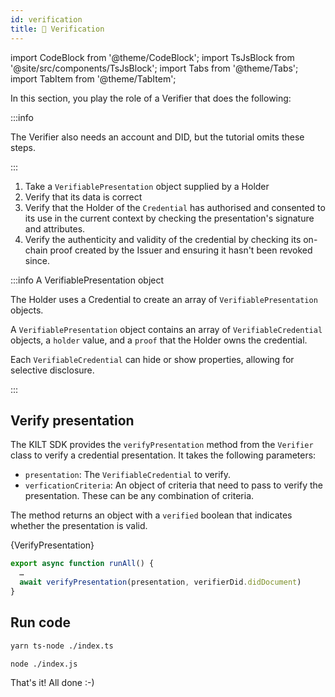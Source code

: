 ```yaml
---
id: verification
title: 🤝 Verification
---
```


import CodeBlock from '@theme/CodeBlock';
import TsJsBlock from '@site/src/components/TsJsBlock';
import Tabs from '@theme/Tabs';
import TabItem from '@theme/TabItem';

<!-- Verficiation criteria, expect it  to be tied to Verifier DID, tied to the verficationCriteria, based on four options -->

In this section, you play the role of a <span className="label-role verifier">Verifier</span> that does the following:

:::info

The Verifier also needs an account and DID, but the tutorial omits these steps.

:::

1. Take a `VerifiablePresentation` object supplied by a <span className="label-role holder">Holder</span>
2. Verify that its data is correct
3. Verify that the <span className="label-role holder">Holder</span> of the `Credential` has authorised and consented to its use in the current context by checking the presentation's signature and attributes.  
4. Verify the authenticity and validity of the credential by checking its on-chain proof created by the Issuer and ensuring it hasn't been revoked since.

:::info A VerifiablePresentation object

The <span className="label-role holder">Holder</span> uses a Credential to create an array of `VerifiablePresentation` objects.

A `VerifiablePresentation` object contains an array of `VerifiableCredential` objects, a `holder` value, and a `proof` that the <span className="label-role holder">Holder</span> owns the credential.

Each `VerifiableCredential` can hide or show properties, allowing for selective disclosure.

:::

## Verify presentation

The KILT SDK provides the `verifyPresentation` method from the `Verifier` class to verify a credential presentation. It takes the following parameters:

- `presentation`: The `VerifiableCredential` to verify.
- `verficationCriteria`: An object of criteria that need to pass to verify the presentation. These can be any combination of criteria.
<!-- TODO: Find out more link -->

The method returns an object with a `verified` boolean that  indicates whether the presentation is valid.


<TsJsBlock>
  {VerifyPresentation}
</TsJsBlock>

<TsJsBlock>

```typescript
export async function runAll() {
  …
  await verifyPresentation(presentation, verifierDid.didDocument)
}
```

</TsJsBlock>

## Run code

<Tabs groupId="ts-js-choice">
  <TabItem value='ts' label='Typescript' default>

  ```bash
  yarn ts-node ./index.ts
  ```

  </TabItem>
  <TabItem value='js' label='Javascript' default>

  ```bash
  node ./index.js
  ```

  </TabItem>
</Tabs>

That's it! All done :-)